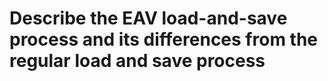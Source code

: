 # Describe the EAV load-and-save process and its differences from the regular load and save process
